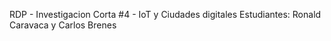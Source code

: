 RDP - Investigacion Corta #4 - IoT y Ciudades digitales
Estudiantes: Ronald Caravaca y Carlos Brenes
